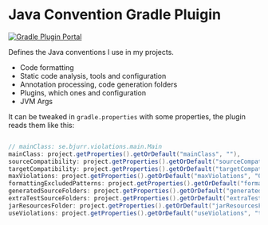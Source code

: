 # Java Convention Gradle Pluigin

[![Gradle Plugin Portal](https://img.shields.io/gradle-plugin-portal/v/se.bjurr.gradle.java-convention)](https://plugins.gradle.org/plugin/se.bjurr.gradle.java-convention)

Defines the Java conventions I use in my projects.

- Code formatting
- Static code analysis, tools and configuration
- Annotation processing, code generation folders
- Plugins, which ones and configuration
- JVM Args

It can be tweaked in `gradle.properties` with some properties, the plugin reads them like this:

<!-- start default config -->
```groovy

// mainClass: se.bjurr.violations.main.Main
mainClass: project.getProperties().getOrDefault("mainClass", ""),
sourceCompatibility: project.getProperties().getOrDefault("sourceCompatibility", "17"),
targetCompatibility: project.getProperties().getOrDefault("targetCompatibility", "17"),
maxViolations: project.getProperties().getOrDefault("maxViolations", "0"),
formattingExcludedPatterns: project.getProperties().getOrDefault("formattingExcludedPatterns", "**/gen/**,**/generated/**"),
generatedSourceFolders: project.getProperties().getOrDefault("generatedSourceFolders", "src/gen/java,src/generated/java"),
extraTestSourceFolders: project.getProperties().getOrDefault("extraTestSourceFolders", "src/test/generated"),
jarResourcesFolder: project.getProperties().getOrDefault("jarResourcesFolder", "src/jar/resources"),
useViolations: project.getProperties().getOrDefault("useViolations", "true") == true,

```
<!-- end default config -->
